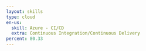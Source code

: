 ```yaml
---
layout: skills
type: cloud
en-us:
  skill: Azure - CI/CD
  extra: Continuous Integration/Continuous Delivery
percent: 80.33
---
```


